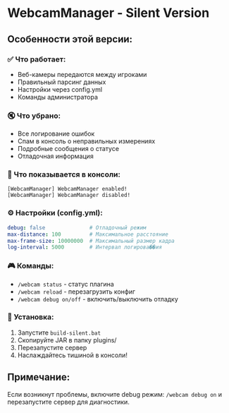 # WebcamManager - Silent Version

## Особенности этой версии:

### ✅ Что работает:
- Веб-камеры передаются между игроками
- Правильный парсинг данных
- Настройки через config.yml
- Команды администратора

### 🔇 Что убрано:
- Все логирование ошибок
- Спам в консоль о неправильных измерениях
- Подробные сообщения о статусе
- Отладочная информация

### 📝 Что показывается в консоли:
```
[WebcamManager] WebcamManager enabled!
[WebcamManager] WebcamManager disabled!
```

### ⚙️ Настройки (config.yml):
```yaml
debug: false              # Отладочный режим
max-distance: 100         # Максимальное расстояние
max-frame-size: 10000000  # Максимальный размер кадра
log-interval: 5000        # Интервал логирова��ия
```

### 🎮 Команды:
- `/webcam status` - статус плагина
- `/webcam reload` - перезагрузить конфиг
- `/webcam debug on/off` - включить/выключить отладку

### 🚀 Установка:
1. Запустите `build-silent.bat`
2. Скопируйте JAR в папку plugins/
3. Перезапустите сервер
4. Наслаждайтесь тишиной в консоли!

## Примечание:
Если возникнут проблемы, включите debug режим:
`/webcam debug on` и перезапустите сервер для диагностики.